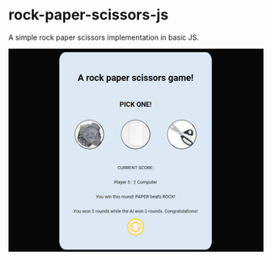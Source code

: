 # rock-paper-scissors-js

A simple rock paper scissors implementation in basic JS.

![Screenshot of a game](github/screenshot.png)
